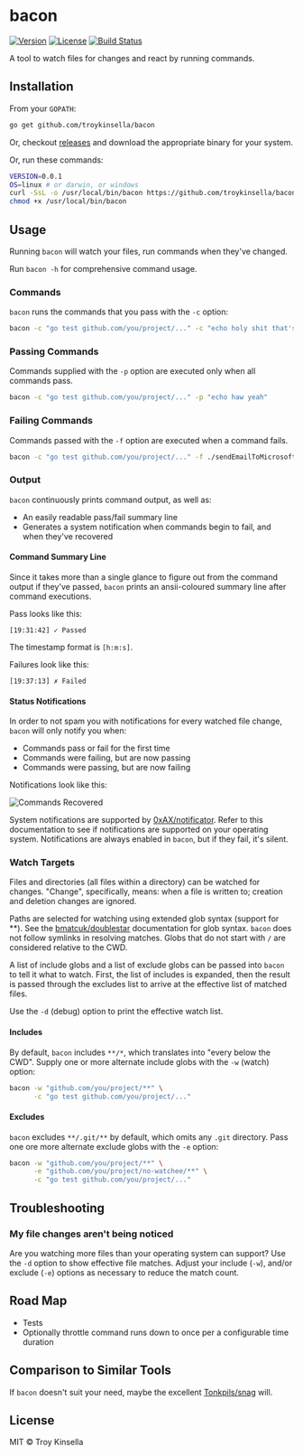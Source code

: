 # bacon

[![Version](https://badge.fury.io/gh/troykinsella%2Fbacon.svg)](https://badge.fury.io/gh/troykinsella%2Fbacon)
[![License](https://img.shields.io/github/license/troykinsella/bacon.svg)](https://github.com/troykinsella/bacon/blob/master/LICENSE)
[![Build Status](https://travis-ci.org/troykinsella/bacon.svg?branch=master)](https://travis-ci.org/troykinsella/bacon)

A tool to watch files for changes and react by running commands. 

## Installation

From your `GOPATH`:
```bash
go get github.com/troykinsella/bacon
```

Or, checkout [releases](https://github.com/troykinsella/bacon/releases) and download the appropriate binary for your system.

Or, run these commands:
```bash
VERSION=0.0.1
OS=linux # or darwin, or windows
curl -SsL -o /usr/local/bin/bacon https://github.com/troykinsella/bacon/releases/download/v${VERSION}/bacon_${OS}_amd64
chmod +x /usr/local/bin/bacon
```

## Usage

Running `bacon` will watch your files, run commands when they've changed.

Run `bacon -h` for comprehensive command usage.

### Commands

`bacon` runs the commands that you pass with the `-c` option:
```bash
bacon -c "go test github.com/you/project/..." -c "echo holy shit that's wicked"
```

### Passing Commands

Commands supplied with the `-p` option are executed only when all commands pass.
```bash
bacon -c "go test github.com/you/project/..." -p "echo haw yeah"
```

### Failing Commands

Commands passed with the `-f` option are executed when a command fails.
```bash
bacon -c "go test github.com/you/project/..." -f ./sendEmailToMicrosoft.sh
```

### Output

`bacon` continuously prints command output, as well as:

* An easily readable pass/fail summary line
* Generates a system notification when commands begin to fail, and when they've recovered

#### Command Summary Line

Since it takes more than a single glance to figure out from the command output if 
they've passed, `bacon` prints an ansii-coloured summary line after command executions.

Pass looks like this:
```
[19:31:42] ✓ Passed
```
The timestamp format is `[h:m:s]`.

Failures look like this:
```
[19:37:13] ✗ Failed
```

#### Status Notifications

In order to not spam you with notifications for every watched file change,
`bacon` will only notify you when:

* Commands pass or fail for the first time
* Commands were failing, but are now passing
* Commands were passing, but are now failing

Notifications look like this:

![Commands Recovered](https://troykinsella.github.io/bacon/notify_recover.png)

System notifications are supported by [0xAX/notificator](https://github.com/0xAX/notificator).
Refer to this documentation to see if notifications are supported on your operating system.
Notifications are always enabled in `bacon`, but if they fail, it's silent.

### Watch Targets

Files and directories (all files within a directory) can be watched for changes. "Change", specifically,
means: when a file is written to; creation and deletion changes are ignored.

Paths are selected for watching using extended glob syntax (support for **). 
See the [bmatcuk/doublestar](https://github.com/bmatcuk/doublestar) documentation for glob syntax.
`bacon` does not follow symlinks in resolving matches. Globs that do not start with `/` are
considered relative to the CWD.

A list of include globs and a list of exclude globs can be passed into `bacon` to tell it what to watch.
First, the list of includes is expanded, then the result is passed through the excludes list to arrive
at the effective list of matched files.

Use the `-d` (debug) option to print the effective watch list.

#### Includes 

By default, `bacon` includes `**/*`, which translates into "every below the CWD".
Supply one or more alternate include globs with the `-w` (watch) option:
```bash
bacon -w "github.com/you/project/**" \
      -c "go test github.com/you/project/..."
```

#### Excludes

`bacon` excludes `**/.git/**` by default, which omits any `.git` directory.
Pass one ore more alternate exclude globs with the `-e` option:
```bash
bacon -w "github.com/you/project/**" \
      -e "github.com/you/project/no-watchee/**" \
      -c "go test github.com/you/project/..."
```

## Troubleshooting

### My file changes aren't being noticed

Are you watching more files than your operating system can support? Use 
the `-d` option to show effective file matches. Adjust your include (`-w`), 
and/or exclude (`-e`) options as necessary to reduce the match count.

## Road Map

* Tests
* Optionally throttle command runs down to once per a configurable time duration

## Comparison to Similar Tools

If `bacon` doesn't suit your need, maybe the excellent [Tonkpils/snag](https://github.com/Tonkpils/snag) will.

## License

MIT © Troy Kinsella
